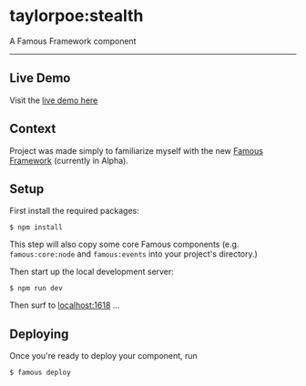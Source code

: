 # taylorpoe:stealth

A Famous Framework component

- - - -


## Live Demo
Visit the [live demo here](https://api-beta.famo.us/codemanager/v1/containers/74ec3488-0a6e-4950-9aea-44a63dcd6d17/share)

## Context
Project was made simply to familiarize myself with the new [Famous Framework](http://famous.org/framework/) (currently in Alpha).

## Setup

First install the required packages:

    $ npm install

This step will also copy some core Famous components (e.g. `famous:core:node` and `famous:events` into your project's directory.)

Then start up the local development server:

    $ npm run dev

Then surf to [localhost:1618](http://localhost:1618) ...

## Deploying

Once you're ready to deploy your component, run

    $ famous deploy
